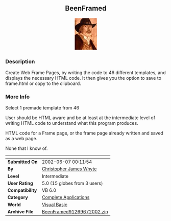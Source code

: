 ﻿<div align="center">

## BeenFramed

<img src="PIC200267013329263.jpg">
</div>

### Description

Create Web Frame Pages, by writing the code to 46 different templates, and displays the necessary HTML code. It then gives you the option to save to frame.html or copy to the clipboard.
 
### More Info
 
Select 1 premade template from 46

User should be HTML aware and be at least at the intermediate level of writing HTML code to understand what this program produces.

HTML code for a Frame page, or the frame page already written and saved as a web page.

None that I know of.


<span>             |<span>
---                |---
**Submitted On**   |2002-06-07 00:11:54
**By**             |[Christopher James Whyte](https://github.com/Planet-Source-Code/PSCIndex/blob/master/ByAuthor/christopher-james-whyte.md)
**Level**          |Intermediate
**User Rating**    |5.0 (15 globes from 3 users)
**Compatibility**  |VB 6\.0
**Category**       |[Complete Applications](https://github.com/Planet-Source-Code/PSCIndex/blob/master/ByCategory/complete-applications__1-27.md)
**World**          |[Visual Basic](https://github.com/Planet-Source-Code/PSCIndex/blob/master/ByWorld/visual-basic.md)
**Archive File**   |[BeenFramed91269672002\.zip](https://github.com/Planet-Source-Code/christopher-james-whyte-beenframed__1-35560/archive/master.zip)








